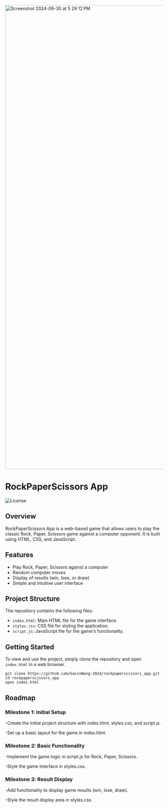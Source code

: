
<img width="1479" alt="Screenshot 2024-06-30 at 5 29 12 PM" src="https://github.com/GavinWang-2024/rockpaperscissors_app/assets/169739616/2e66d477-1411-4381-a646-247a4d26c464">


# RockPaperScissors App

![License](https://img.shields.io/badge/license-MIT-green)

## Overview
RockPaperScissors App is a web-based game that allows users to play the classic Rock, Paper, Scissors game against a computer opponent. It is built using HTML, CSS, and JavaScript.

## Features
- Play Rock, Paper, Scissors against a computer
- Random computer moves
- Display of results (win, lose, or draw)
- Simple and intuitive user interface

## Project Structure
The repository contains the following files:
- `index.html`: Main HTML file for the game interface.
- `styles.css`: CSS file for styling the application.
- `script.js`: JavaScript file for the game's functionality.

## Getting Started
To view and use the project, simply clone the repository and open `index.html` in a web browser.

```
git clone https://github.com/GavinWang-2024/rockpaperscissors_app.git
cd rockpaperscissors_app
open index.html
```

## Roadmap

### Milestone 1: Initial Setup
-Create the initial project structure with index.html, styles.css, and script.js.

-Set up a basic layout for the game in index.html.


### Milestone 2: Basic Functionality
-Implement the game logic in script.js for Rock, Paper, Scissors.

-Style the game interface in styles.css.


### Milestone 3: Result Display
-Add functionality to display game results (win, lose, draw).

-Style the result display area in styles.css.
